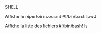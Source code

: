 SHELL

Affiche le répertoire courant 
#!/bin/bash!
pwd

Affiche la liste des fichiers
#!/bin/bash!
ls

